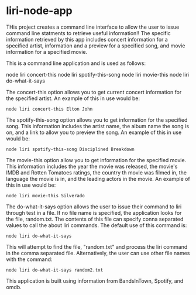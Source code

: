# liri-node-app

THis project creates a command line interface to allow the user to issue command line statments to retrieve useful information!!
The specific information retrieved by this app includes concert information for a specified artist, information and a preview
for a specified song, and movie information for a specified movie.

This is a command line application and is used as follows:

  node liri concert-this <artist>
  node liri spotify-this-song <song name>
  node liri movie-this <movie name>
  node liri do-what-it-says

  The concert-this option allows you to get current concert information for the specified artist.  An example of this in use would be:

    node liri concert-this Elton John

  The spotify-this-song option allows you to get information for the specified song.  This information includes the artist name, the
  album name the song is on, and a link to allow you to preview the song.  An example of this in use would be:

    node liri spotify-this-song Disciplined Breakdown

  The movie-this option allow you to get information for the specified movie.  This information includes the year the movie was released,
  the movie's IMDB and Rotten Tomatoes ratings, the country th movie was filmed in, the language the movie is in, and the leading actors
  in the movie.  An example of this in use would be:

    node liri movie-this Silverado

  The do-what-it-says option allows the user to issue their command to liri through test in a file.  If no file name is specified, the
  application looks for the file, random.txt.  The contents of this file can specify conna separated values to call the about liri
  commands.  The default use of this command is:

    node liri do-what-it-says

  This will attempt to find the file, "random.txt" and process the liri command in the comma separated file.  Alternatively, the user
  can use other file names with the command:

    node liri do-what-it-says random2.txt

  This application is built using information from BandsInTown, Spotify, and omdb.

  